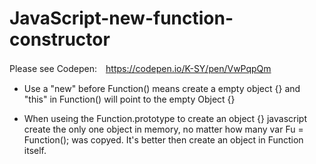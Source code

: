 # JavaScript-new-function-constructor

Please see Codepen:　https://codepen.io/K-SY/pen/VwPqpQm


- Use a "new" before Function() 
  means create a empty object {} and "this" in Function() will point to the empty Object {}

- When useing the Function.prototype to create an object {}
  javascript create the only one object in memory, 
  no matter how many var Fu = Function(); was copyed.
  It's better then create an object in Function itself.
